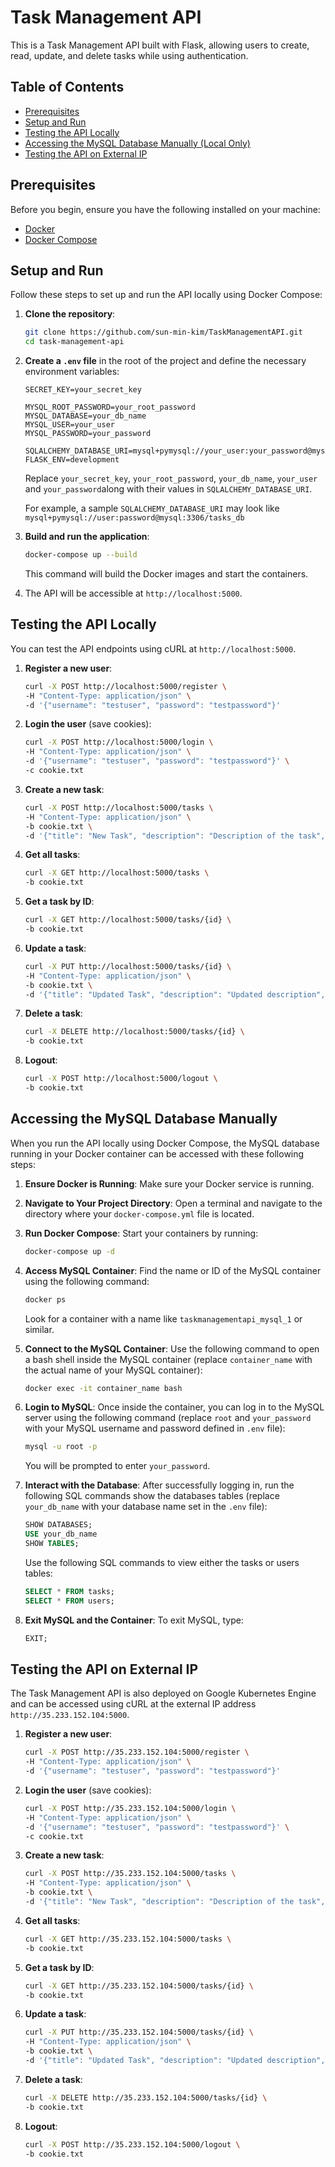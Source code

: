 # Task Management API

This is a Task Management API built with Flask, allowing users to create, read, update, and delete tasks while using authentication. 

## Table of Contents
- [Prerequisites](#prerequisites)
- [Setup and Run](#setup-and-run)
- [Testing the API Locally](#testing-the-api-locally)
- [Accessing the MySQL Database Manually (Local Only)](#accessing-the-mysql-database-manually-local-only)
- [Testing the API on External IP](#testing-the-api-on-external-ip)

## Prerequisites

Before you begin, ensure you have the following installed on your machine:

- [Docker](https://www.docker.com/get-started) 
- [Docker Compose](https://docs.docker.com/compose/install)

## Setup and Run

Follow these steps to set up and run the API locally using Docker Compose:

1. **Clone the repository**:

   ```bash
   git clone https://github.com/sun-min-kim/TaskManagementAPI.git
   cd task-management-api
   ```

2. **Create a `.env` file** in the root of the project and define the necessary environment variables:

    ```dotenv
    SECRET_KEY=your_secret_key

    MYSQL_ROOT_PASSWORD=your_root_password
    MYSQL_DATABASE=your_db_name
    MYSQL_USER=your_user
    MYSQL_PASSWORD=your_password

    SQLALCHEMY_DATABASE_URI=mysql+pymysql://your_user:your_password@mysql:3306/your_db_name
    FLASK_ENV=development
    ```

    Replace `your_secret_key`, `your_root_password`, `your_db_name`, `your_user` and `your_password`along with their values in `SQLALCHEMY_DATABASE_URI`.

    For example, a sample `SQLALCHEMY_DATABASE_URI` may look like `mysql+pymysql://user:password@mysql:3306/tasks_db`

3. **Build and run the application**:

    ```bash
    docker-compose up --build
    ```
    This command will build the Docker images and start the containers.

4. The API will be accessible at `http://localhost:5000`.

## Testing the API Locally

You can test the API endpoints using cURL at `http://localhost:5000`.

1. **Register a new user**:

    ```bash
    curl -X POST http://localhost:5000/register \
    -H "Content-Type: application/json" \
    -d '{"username": "testuser", "password": "testpassword"}'
    ```

2. **Login the user** (save cookies):

    ```bash
    curl -X POST http://localhost:5000/login \
    -H "Content-Type: application/json" \
    -d '{"username": "testuser", "password": "testpassword"}' \
    -c cookie.txt
    ```

3. **Create a new task**:

    ```bash
    curl -X POST http://localhost:5000/tasks \
    -H "Content-Type: application/json" \
    -b cookie.txt \
    -d '{"title": "New Task", "description": "Description of the task", "dueDate": "2025-01-26T12:00:00", "status": "pending"}'
    ```

4. **Get all tasks**:

    ```bash
    curl -X GET http://localhost:5000/tasks \
    -b cookie.txt
    ```

5. **Get a task by ID**:

    ```bash
    curl -X GET http://localhost:5000/tasks/{id} \
    -b cookie.txt
    ```

6. **Update a task**:

    ```bash
    curl -X PUT http://localhost:5000/tasks/{id} \
    -H "Content-Type: application/json" \
    -b cookie.txt \
    -d '{"title": "Updated Task", "description": "Updated description", "dueDate": "2025-01-30T12:00:00", "status": "in-progress"}'
    ```

7. **Delete a task**:

    ```bash
    curl -X DELETE http://localhost:5000/tasks/{id} \
    -b cookie.txt
    ```

8. **Logout**:

    ```bash
    curl -X POST http://localhost:5000/logout \
    -b cookie.txt
    ```

## Accessing the MySQL Database Manually

When you run the API locally using Docker Compose, the MySQL database running in your Docker container can be accessed with these following steps:

1. **Ensure Docker is Running**: Make sure your Docker service is running.

2. **Navigate to Your Project Directory**: Open a terminal and navigate to the directory where your `docker-compose.yml` file is located.

3. **Run Docker Compose**: Start your containers by running:
   
   ```bash
   docker-compose up -d
   ```

4. **Access MySQL Container**: Find the name or ID of the MySQL container using the following command:

    ```bash
    docker ps
    ```

    Look for a container with a name like `taskmanagementapi_mysql_1` or similar.

5. **Connect to the MySQL Container**: Use the following command to open a bash shell inside the MySQL container (replace `container_name` with the actual name of your MySQL container):

    ```bash
    docker exec -it container_name bash
    ```

6. **Login to MySQL**: Once inside the container, you can log in to the MySQL server using the following command (replace `root` and `your_password` with your MySQL username and password defined in `.env` file):

    ```bash
    mysql -u root -p
    ```

    You will be prompted to enter `your_password`.

7. **Interact with the Database**: After successfully logging in, run the following SQL commands show the databases tables (replace `your_db_name` with your database name set in the `.env` file):

    ```sql
    SHOW DATABASES;
    USE your_db_name
    SHOW TABLES;
    ```

    Use the following SQL commands to view either the tasks or users tables:

    ```sql
    SELECT * FROM tasks;
    SELECT * FROM users;
    ```

8. **Exit MySQL and the Container**: To exit MySQL, type:

    ```sql
    EXIT;
    ```

## Testing the API on External IP

The Task Management API is also deployed on Google Kubernetes Engine and can be accessed using cURL at the external IP address `http://35.233.152.104:5000`.

1. **Register a new user**:

    ```bash
    curl -X POST http://35.233.152.104:5000/register \
    -H "Content-Type: application/json" \
    -d '{"username": "testuser", "password": "testpassword"}'
    ```

2. **Login the user** (save cookies):

    ```bash
    curl -X POST http://35.233.152.104:5000/login \
    -H "Content-Type: application/json" \
    -d '{"username": "testuser", "password": "testpassword"}' \
    -c cookie.txt
    ```

3. **Create a new task**:

    ```bash
    curl -X POST http://35.233.152.104:5000/tasks \
    -H "Content-Type: application/json" \
    -b cookie.txt \
    -d '{"title": "New Task", "description": "Description of the task", "dueDate": "2025-01-26T12:00:00", "status": "pending"}'
    ```

4. **Get all tasks**:

    ```bash
    curl -X GET http://35.233.152.104:5000/tasks \
    -b cookie.txt
    ```

5. **Get a task by ID**:

    ```bash
    curl -X GET http://35.233.152.104:5000/tasks/{id} \
    -b cookie.txt
    ```

6. **Update a task**:

    ```bash
    curl -X PUT http://35.233.152.104:5000/tasks/{id} \
    -H "Content-Type: application/json" \
    -b cookie.txt \
    -d '{"title": "Updated Task", "description": "Updated description", "dueDate": "2025-01-30T12:00:00", "status": "in-progress"}'
    ```

7. **Delete a task**:

    ```bash
    curl -X DELETE http://35.233.152.104:5000/tasks/{id} \
    -b cookie.txt
    ```

8. **Logout**:

    ```bash
    curl -X POST http://35.233.152.104:5000/logout \
    -b cookie.txt
    ```
